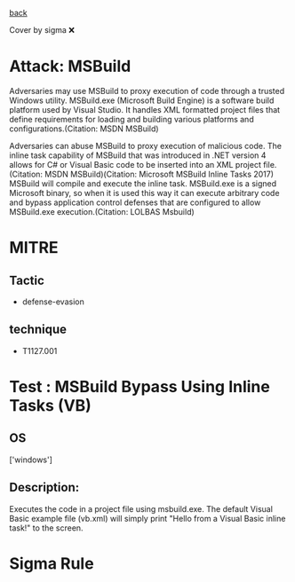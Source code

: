 [back](../index.md)

Cover by sigma :x: 

# Attack: MSBuild

 Adversaries may use MSBuild to proxy execution of code through a trusted Windows utility. MSBuild.exe (Microsoft Build Engine) is a software build platform used by Visual Studio. It handles XML formatted project files that define requirements for loading and building various platforms and configurations.(Citation: MSDN MSBuild)

Adversaries can abuse MSBuild to proxy execution of malicious code. The inline task capability of MSBuild that was introduced in .NET version 4 allows for C# or Visual Basic code to be inserted into an XML project file.(Citation: MSDN MSBuild)(Citation: Microsoft MSBuild Inline Tasks 2017) MSBuild will compile and execute the inline task. MSBuild.exe is a signed Microsoft binary, so when it is used this way it can execute arbitrary code and bypass application control defenses that are configured to allow MSBuild.exe execution.(Citation: LOLBAS Msbuild)

# MITRE
## Tactic
  - defense-evasion

## technique
  - T1127.001

# Test : MSBuild Bypass Using Inline Tasks (VB)

## OS

 ['windows']

## Description:

 Executes the code in a project file using msbuild.exe. The default Visual Basic example file (vb.xml) will simply print "Hello from a Visual Basic inline task!" to the screen.


# Sigma Rule
